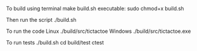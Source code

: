 To build using terminal make build.sh executable:
sudo chmod+x build.sh

Then run the script
./build.sh

To run the code
Linux
./build/src/tictactoe
Windows
./build/src/tictactoe.exe

To run tests
./build.sh
cd build/test
ctest